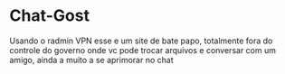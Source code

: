 # Chat-Gost
Usando o radmin VPN esse e um site de bate papo, totalmente fora do controle do governo onde vc pode trocar arquivos e conversar com um amigo, ainda a muito a se aprimorar no chat

